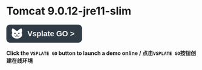 # Tomcat 9.0.12-jre11-slim

<a href="https://www.vsplate.com/?docker-compose=https://github.com/vsplate/dcenvs/tomcat/9.0.12-jre11-slim"><img alt="VSPLATE GO" src="https://raw.githubusercontent.com/vsplate/images/master/vsgo_btn.png" width="200px"></a>

**Click the `VSPLATE GO` button to launch a demo online / 点击`VSPLATE GO`按钮创建在线环境**